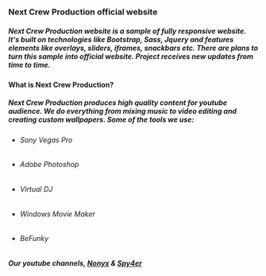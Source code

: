 ### **Next Crew Production official website**

##### Next Crew Production website is a sample of fully responsive website. It's built on technologies like Bootstrap, Sass, Jquery and features elements like overlays, sliders, iframes, snackbars etc. There are plans to turn this sample into official website. Project receives new updates from time to time.

#### What is Next Crew Production?
##### Next Crew Production produces high quality content for youtube audience. We do everything from mixing music to video editing and creating custom wallpapers. Some of the tools we use: 
* ###### Sony Vegas Pro 
* ###### Adobe Photoshop
* ###### Virtual DJ
* ###### Windows Movie Maker
* ###### BeFunky

##### Our youtube channels, [Nonyx](https://www.youtube.com/user/Nonyx100) & [Spy4er](https://www.youtube.com/channel/UCpAHpJDwziiBf560y8pOcaA)

